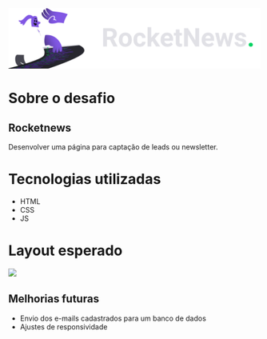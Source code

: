 <img src="assets/logo.svg">

# Sobre o desafio
## Rocketnews
<p> Desenvolver uma página para captação de leads ou newsletter. </p>

# Tecnologias utilizadas
- HTML
- CSS
- JS

# Layout esperado
<img src="https://prnt.sc/CyKl_FhjZjVu">

## Melhorias futuras

- Envio dos e-mails cadastrados para um banco de dados
- Ajustes de responsividade